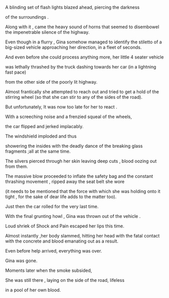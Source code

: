 A blinding set of flash lights blazed ahead, piercing the darkness

 of the surroundings .

Along with it , came the heavy sound of horns  that seemed to disembowel the impenetrable silence of the highway.

Even though in a flurry , Gina somehow managed to identify the stiletto of a big-sized vehicle approaching her direction, in a fleet of seconds.

And even before she could process anything more, her little 4 seater vehicle

 was lethally thrashed by the truck dashing towards her car (in a lightning fast pace)

from the other side of the poorly lit highway.

Almost frantically she attempted to reach out and tried to get a hold of the stirring wheel (so that she can stir to any of the sides of the road).

But unfortunately, It was now too late for her to react .

With a screeching noise and a frenzied squeal of the wheels,

the car flipped and jerked implacably.

The windshield imploded and thus

showering the insides with the deadly dance of the breaking glass fragments ;all at the same time.

The silvers pierced through her skin leaving deep cuts , blood oozing out from them.

The massive blow proceeded to inflate the safety bag and the  constant thrashing movement ,  ripped away the seat belt she wore

(it needs to be mentioned that the force with which she was holding onto it tight , for the sake of dear life adds to the matter too).

Just then the car rolled for the very last time.

 With the final grunting howl , Gina was thrown out of the vehicle .

Loud shriek of Shock and Pain escaped her lips this time.

Almost instantly ,her body  slammed, hitting her head with the fatal contact with the concrete and blood emanating out as a result.

Even before help arrived, everything was over.

 Gina was gone.

Moments later when the smoke subsided,

 She was still there , laying on the side of the road, lifeless

in a pool of her own blood.

 
